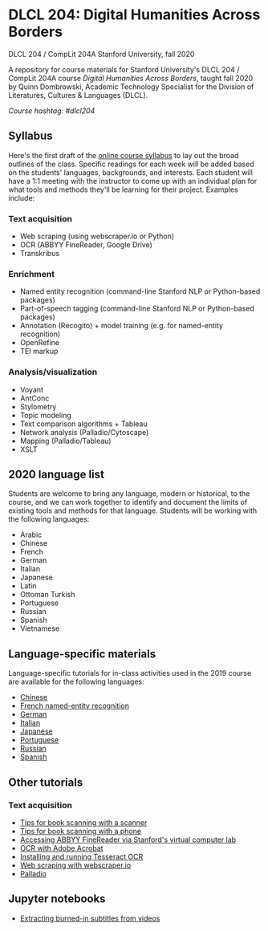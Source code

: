 # DLCL 204: Digital Humanities Across Borders
DLCL 204 / CompLit 204A
Stanford University, fall 2020

A repository for course materials for Stanford University's DLCL 204 / CompLit 204A course _Digital Humanities Across Borders_, taught fall 2020 by Quinn Dombrowski, Academic Technology Specialist for the Division of Literatures, Cultures & Languages (DLCL).

*Course hashtag: #dlcl204*


## Syllabus
Here's the first draft of the [online course syllabus](dlcl204syllabus.md) to lay out the broad outlines of the class. Specific readings for each week will be added based on the students' languages, backgrounds, and interests. Each student will have a 1:1 meeting with the instructor to come up with an individual plan for what tools and methods they'll be learning for their project. Examples include:

### Text acquisition

* Web scraping (using webscraper.io or Python)
* OCR (ABBYY FineReader, Google Drive)
* Transkribus

### Enrichment
* Named entity recognition (command-line Stanford NLP or Python-based packages)
* Part-of-speech tagging (command-line Stanford NLP or Python-based packages)
* Annotation (Recogito) + model training (e.g. for named-entity recognition)
* OpenRefine
* TEI markup

### Analysis/visualization
* Voyant
* AntConc
* Stylometry
* Topic modeling
* Text comparison algorithms + Tableau
* Network analysis (Palladio/Cytoscape)
* Mapping (Palladio/Tableau)
* XSLT

## 2020 language list
Students are welcome to bring any language, modern or historical, to the course, and we can work together to identify and document the limits of existing tools and methods for that language. Students will be working with the following languages:

* Arabic
* Chinese
* French
* German
* Italian
* Japanese
* Latin
* Ottoman Turkish
* Portuguese
* Russian
* Spanish
* Vietnamese


## Language-specific materials
Language-specific tutorials for in-class activities used in the 2019 course are available for the following languages:

* [Chinese](chinese)
* [French named-entity recognition](french/ner_french.md)
* [German](german)
* [Italian](italian)
* [Japanese](japanese)
* [Portuguese](portuguese)
* [Russian](russian)
* [Spanish](spanish)

## Other tutorials
### Text acquisition
* [Tips for book scanning with a scanner](tutorials/book_scanning.md)
* [Tips for book scanning with a phone](tutorials/phone_scanning.md)
* [Accessing ABBYY FineReader via Stanford's virtual computer lab](tutorials/abbyy_finereader_vm.md)
* [OCR with Adobe Acrobat](tutorials/adobe_acrobat_ocr.md)
* [Installing and running Tesseract OCR](tutorials/installing_and_running_tesseract_ocr.md)
* [Web scraping with webscraper.io](tutorials/webscraping.md)
* [Palladio](palladio)

## Jupyter notebooks
* [Extracting burned-in subtitles from videos](notebooks/subtitle_extraction.ipynb)
